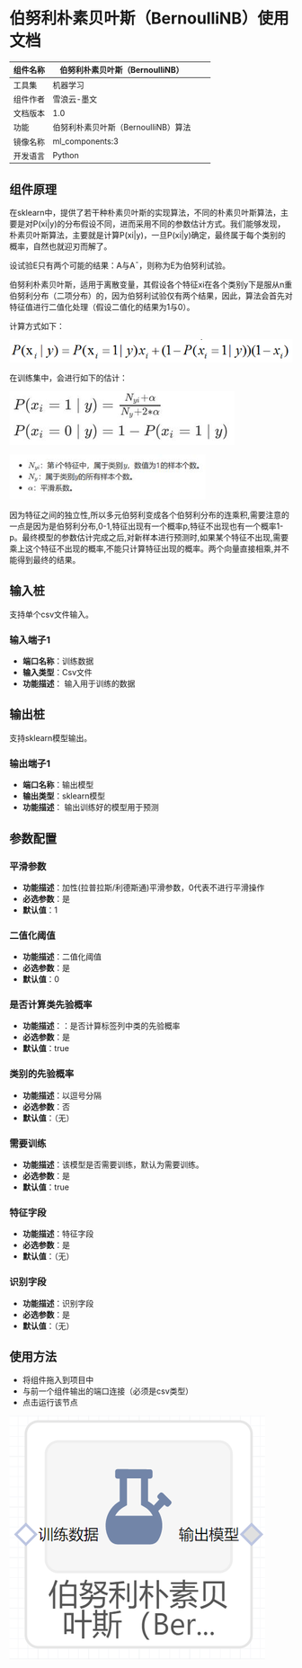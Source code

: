 # 伯努利朴素贝叶斯（BernoulliNB）使用文档
| 组件名称 |伯努利朴素贝叶斯（BernoulliNB）|  |  |
| --- | --- | --- | --- |
| 工具集 | 机器学习 |  |  |
| 组件作者 | 雪浪云-墨文 |  |  |
| 文档版本 | 1.0 |  |  |
| 功能 | 伯努利朴素贝叶斯（BernoulliNB）算法|  |  |
| 镜像名称 | ml_components:3 |  |  |
| 开发语言 | Python |  |  |

## 组件原理

在sklearn中，提供了若干种朴素贝叶斯的实现算法，不同的朴素贝叶斯算法，主要是对P(xi|y)的分布假设不同，进而采用不同的参数估计方式。我们能够发现，朴素贝叶斯算法，主要就是计算P(xi|y)，一旦P(xi|y)确定，最终属于每个类别的概率，自然也就迎刃而解了。

设试验E只有两个可能的结果：A与A¯，则称为E为伯努利试验。

伯努利朴素贝叶斯，适用于离散变量，其假设各个特征xi在各个类别y下是服从n重伯努利分布（二项分布）的，因为伯努利试验仅有两个结果，因此，算法会首先对特征值进行二值化处理（假设二值化的结果为1与0）。

计算方式如下：

![](./img/伯努利朴素贝叶斯1.png)

在训练集中，会进行如下的估计：

![](./img/伯努利朴素贝叶斯2.png)

![](./img/伯努利朴素贝叶斯3.png)

因为特征之间的独立性,所以多元伯努利变成各个伯努利分布的连乘积,需要注意的一点是因为是伯努利分布,0-1,特征出现有一个概率p,特征不出现也有一个概率1-p。最终模型的参数估计完成之后,对新样本进行预测时,如果某个特征不出现,需要乘上这个特征不出现的概率,不能只计算特征出现的概率。两个向量直接相乘,并不能得到最终的结果。

## 输入桩
支持单个csv文件输入。
### 输入端子1

- **端口名称**：训练数据
- **输入类型**：Csv文件
- **功能描述**： 输入用于训练的数据
## 输出桩
支持sklearn模型输出。
### 输出端子1

- **端口名称**：输出模型
- **输出类型**：sklearn模型
- **功能描述**： 输出训练好的模型用于预测
## 参数配置
### 平滑参数

- **功能描述**：加性(拉普拉斯/利德斯通)平滑参数，0代表不进行平滑操作
- **必选参数**：是
- **默认值**：1
### 二值化阈值

- **功能描述**：二值化阈值
- **必选参数**：是
- **默认值**：0
### 是否计算类先验概率

- **功能描述**：：是否计算标签列中类的先验概率
- **必选参数**：是
- **默认值**：true
### 类别的先验概率

- **功能描述**：以逗号分隔
- **必选参数**：否
- **默认值**：（无）
### 需要训练

- **功能描述**：该模型是否需要训练，默认为需要训练。
- **必选参数**：是
- **默认值**：true
### 特征字段

- **功能描述**：特征字段
- **必选参数**：是
- **默认值**：（无）
### 识别字段

- **功能描述**：识别字段
- **必选参数**：是
- **默认值**：（无）
## 使用方法
- 将组件拖入到项目中
- 与前一个组件输出的端口连接（必须是csv类型）
- 点击运行该节点


![](./img/伯努利朴素贝叶斯4.png)



